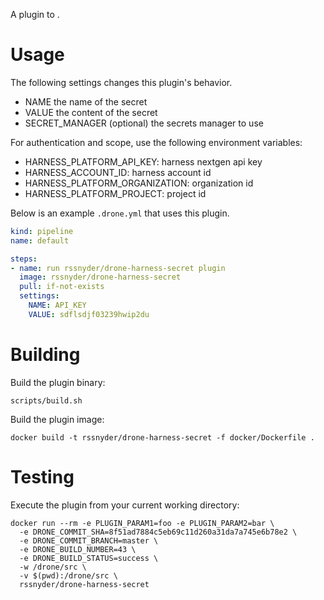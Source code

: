 A plugin to .

# Usage

The following settings changes this plugin's behavior.

* NAME the name of the secret
* VALUE the content of the secret
* SECRET_MANAGER (optional) the secrets manager to use

For authentication and scope, use the following environment variables:

- HARNESS_PLATFORM_API_KEY: harness nextgen api key
- HARNESS_ACCOUNT_ID: harness account id
- HARNESS_PLATFORM_ORGANIZATION: organization id
- HARNESS_PLATFORM_PROJECT: project id

Below is an example `.drone.yml` that uses this plugin.

```yaml
kind: pipeline
name: default

steps:
- name: run rssnyder/drone-harness-secret plugin
  image: rssnyder/drone-harness-secret
  pull: if-not-exists
  settings:
    NAME: API_KEY
    VALUE: sdflsdjf03239hwip2du
```

# Building

Build the plugin binary:

```text
scripts/build.sh
```

Build the plugin image:

```text
docker build -t rssnyder/drone-harness-secret -f docker/Dockerfile .
```

# Testing

Execute the plugin from your current working directory:

```text
docker run --rm -e PLUGIN_PARAM1=foo -e PLUGIN_PARAM2=bar \
  -e DRONE_COMMIT_SHA=8f51ad7884c5eb69c11d260a31da7a745e6b78e2 \
  -e DRONE_COMMIT_BRANCH=master \
  -e DRONE_BUILD_NUMBER=43 \
  -e DRONE_BUILD_STATUS=success \
  -w /drone/src \
  -v $(pwd):/drone/src \
  rssnyder/drone-harness-secret
```
